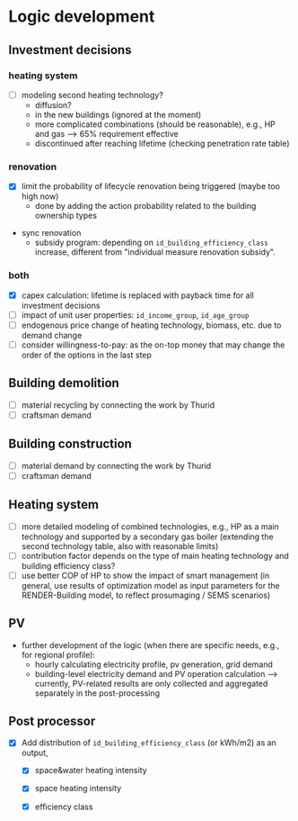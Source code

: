 # Logic development

## Investment decisions

### heating system

- [ ] modeling second heating technology?
  - diffusion?
  - in the new buildings (ignored at the moment)
  - more complicated combinations (should be reasonable), e.g., HP and gas --> 65% requirement effective
  - discontinued after reaching lifetime (checking penetration rate table)

### renovation

- [x] limit the probability of lifecycle renovation being triggered (maybe too high now)
  - done by adding the action probability related to the building ownership types
- sync renovation
  - subsidy program: depending on `id_building_efficiency_class` increase, different from "individual measure renovation subsidy".

### both

- [x] capex calculation: lifetime is replaced with payback time for all investment decisions
- [ ] impact of unit user properties: `id_income_group`, `id_age_group`
- [ ] endogenous price change of heating technology, biomass, etc. due to demand change
- [ ] consider willingness-to-pay: as the on-top money that may change the order of the options in the last step

## Building demolition

- [ ] material recycling by connecting the work by Thurid
- [ ] craftsman demand

## Building construction

- [ ] material demand by connecting the work by Thurid
- [ ] craftsman demand

## Heating system

- [ ] more detailed modeling of combined technologies, e.g., HP as a main technology and supported by a secondary gas boiler (extending the second technology table, also with reasonable limits)
- [ ] contribution factor depends on the type of main heating technology and building efficiency class?
- [ ] use better COP of HP to show the impact of smart management (in general, use results of optimization model as input parameters for the RENDER-Building model, to reflect prosumaging / SEMS scenarios)

## PV

- further development of the logic (when there are specific needs, e.g., for regional profile): 
  - hourly calculating electricity profile, pv generation, grid demand
  - building-level electricity demand and PV operation calculation --> currently, PV-related results are only collected and aggregated separately in the post-processing

## Post processor

- [x] Add distribution of `id_building_efficiency_class` (or kWh/m2) as an output, 
  - [x] space&water heating intensity
  - [x] space heating intensity
  - [x] efficiency class


